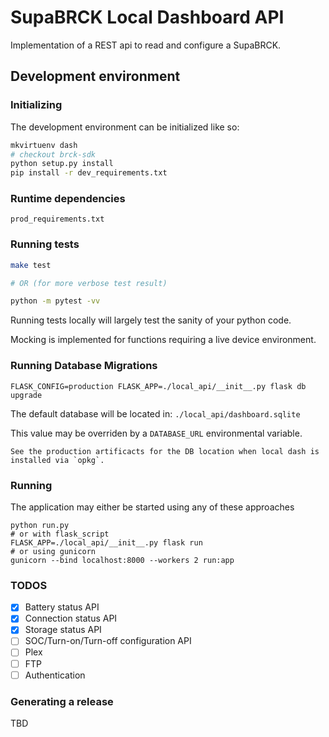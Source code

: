 # SupaBRCK Local Dashboard API

Implementation of a REST api to read and configure a SupaBRCK.

## Development environment

### Initializing

The development environment can be initialized like so:

```bash
mkvirtuenv dash
# checkout brck-sdk
python setup.py install
pip install -r dev_requirements.txt
```

### Runtime dependencies

    prod_requirements.txt

### Running tests

```bash
make test

# OR (for more verbose test result)

python -m pytest -vv
```

Running tests locally will largely test the sanity of your python code.

Mocking is implemented for functions requiring a live device environment.


### Running Database Migrations

```shell
FLASK_CONFIG=production FLASK_APP=./local_api/__init__.py flask db upgrade
```

The default database will be located in: `./local_api/dashboard.sqlite`

This value may be overriden by a `DATABASE_URL` environmental variable.

    See the production artificacts for the DB location when local dash is installed via `opkg`.


### Running

The application may either be started using any of these approaches

```shell
python run.py
# or with flask_script
FLASK_APP=./local_api/__init__.py flask run
# or using gunicorn
gunicorn --bind localhost:8000 --workers 2 run:app
```


### TODOS

- [x] Battery status API
- [x] Connection status API
- [x] Storage status API
- [ ] SOC/Turn-on/Turn-off configuration API
- [ ] Plex
- [ ] FTP
- [ ] Authentication

### Generating a release

TBD
